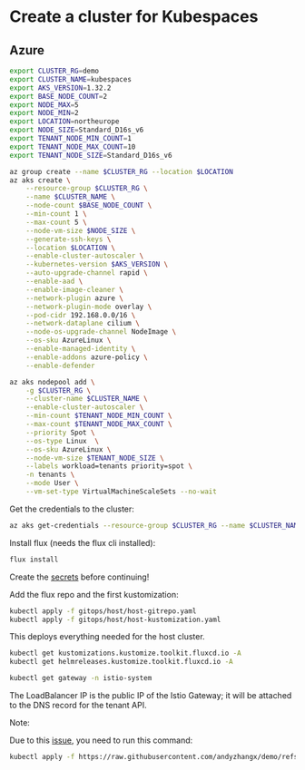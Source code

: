 # Create a cluster for Kubespaces

## Azure

```bash
export CLUSTER_RG=demo
export CLUSTER_NAME=kubespaces
export AKS_VERSION=1.32.2
export BASE_NODE_COUNT=2
export NODE_MAX=5
export NODE_MIN=2
export LOCATION=northeurope
export NODE_SIZE=Standard_D16s_v6
export TENANT_NODE_MIN_COUNT=1
export TENANT_NODE_MAX_COUNT=10
export TENANT_NODE_SIZE=Standard_D16s_v6
```

```bash
az group create --name $CLUSTER_RG --location $LOCATION
az aks create \
    --resource-group $CLUSTER_RG \
    --name $CLUSTER_NAME \
    --node-count $BASE_NODE_COUNT \
    --min-count 1 \
    --max-count 5 \
    --node-vm-size $NODE_SIZE \
    --generate-ssh-keys \
    --location $LOCATION \
    --enable-cluster-autoscaler \
    --kubernetes-version $AKS_VERSION \
    --auto-upgrade-channel rapid \
    --enable-aad \
    --enable-image-cleaner \
    --network-plugin azure \
    --network-plugin-mode overlay \
    --pod-cidr 192.168.0.0/16 \
    --network-dataplane cilium \
    --node-os-upgrade-channel NodeImage \
    --os-sku AzureLinux \
    --enable-managed-identity \
    --enable-addons azure-policy \
    --enable-defender 

az aks nodepool add \
    -g $CLUSTER_RG \
    --cluster-name $CLUSTER_NAME \
    --enable-cluster-autoscaler \
    --min-count $TENANT_NODE_MIN_COUNT \
    --max-count $TENANT_NODE_MAX_COUNT \
    --priority Spot \
    --os-type Linux  \
    --os-sku AzureLinux \
    --node-vm-size $TENANT_NODE_SIZE \
    --labels workload=tenants priority=spot \
    -n tenants \
    --mode User \
    --vm-set-type VirtualMachineScaleSets --no-wait
```

Get the credentials to the cluster:

```bash
az aks get-credentials --resource-group $CLUSTER_RG --name $CLUSTER_NAME --admin
```

Install flux (needs the flux cli installed):

```bash
flux install
```

Create the [secrets](./secrets.md) before continuing!

Add the flux repo and the first kustomization:

```bash
kubectl apply -f gitops/host/host-gitrepo.yaml
kubectl apply -f gitops/host/host-kustomization.yaml
```

This deploys everything needed for the host cluster.

```bash
kubectl get kustomizations.kustomize.toolkit.fluxcd.io -A
kubectl get helmreleases.kustomize.toolkit.fluxcd.io -A
```

```bash
kubectl get gateway -n istio-system
```

The LoadBalancer IP is the public IP of the Istio Gateway; it will be attached to the DNS record for the tenant API.

Note:

Due to this [issue](https://github.com/kubernetes-sigs/azuredisk-csi-driver/issues/2777), you need to run this command:

```bash
kubectl apply -f https://raw.githubusercontent.com/andyzhangx/demo/refs/heads/master/aks/download-v6-disk-rules.yaml
```
